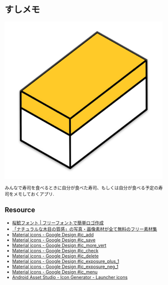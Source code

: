すしメモ
=======

![](web_hi_res_512.png)


みんなで寿司を食べるときに自分が食べた寿司、もしくは自分が食べる予定の寿司をメモしておくアプリ.

Resource
--------
- [桜鯰フォント | フリーフォントで簡単ロゴ作成](http://lightbox.on.coocan.jp/help/freefont-20150304-33.html)
- [「ナチュラルな木目の質感」の写真・画像素材が全て無料のフリー素材集](http://www.beiz.jp/web/download/wood-texture/00005.html)
- [Material icons - Google Design #ic_add](https://www.google.com/design/icons/index.html#ic_add)
- [Material icons - Google Design #ic_save](https://www.google.com/design/icons/#ic_save)
- [Material icons - Google Design #ic_more_vert](https://www.google.com/design/icons/#ic_more_vert)
- [Material icons - Google Design #ic_check](https://www.google.com/design/icons/#ic_check)
- [Material icons - Google Design #ic_delete](https://www.google.com/design/icons/#ic_delete)
- [Material icons - Google Design #ic_exposure_plus_1](https://www.google.com/design/icons/#ic_exposure_plus_1)
- [Material icons - Google Design #ic_exposure_neg_1](https://www.google.com/design/icons/#ic_exposure_neg_1)
- [Material icons - Google Design #ic_menu](https://www.google.com/design/icons/#ic_menu)
- [Android Asset Studio - Icon Generator - Launcher icons](https://romannurik.github.io/AndroidAssetStudio/icons-launcher.html)
